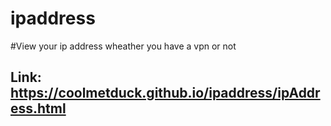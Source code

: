 # ipaddress

#View your ip address wheather you have a vpn or not

## Link: https://coolmetduck.github.io/ipaddress/ipAddress.html
